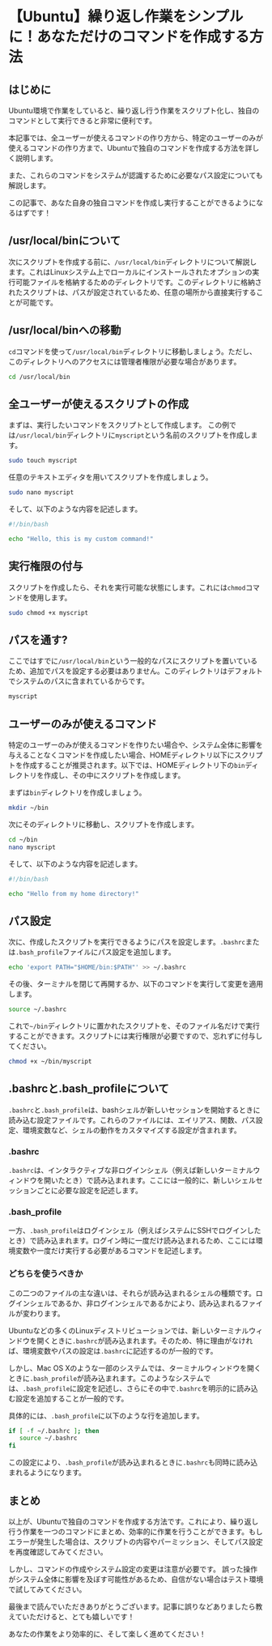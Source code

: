 # 【Ubuntu】繰り返し作業をシンプルに！あなただけのコマンドを作成する方法

## はじめに

Ubuntu環境で作業をしていると、繰り返し行う作業をスクリプト化し、独自のコマンドとして実行できると非常に便利です。

本記事では、全ユーザーが使えるコマンドの作り方から、特定のユーザーのみが使えるコマンドの作り方まで、Ubuntuで独自のコマンドを作成する方法を詳しく説明します。

また、これらのコマンドをシステムが認識するために必要なパス設定についても解説します。

この記事で、あなた自身の独自コマンドを作成し実行することができるようになるはずです！

## /usr/local/binについて

次にスクリプトを作成する前に、`/usr/local/bin`ディレクトリについて解説します。これはLinuxシステム上でローカルにインストールされたオプションの実行可能ファイルを格納するためのディレクトリです。このディレクトリに格納されたスクリプトは、パスが設定されているため、任意の場所から直接実行することが可能です。

## /usr/local/binへの移動

`cd`コマンドを使って`/usr/local/bin`ディレクトリに移動しましょう。ただし、このディレクトリへのアクセスには管理者権限が必要な場合があります。

```bash
cd /usr/local/bin
```

## 全ユーザーが使えるスクリプトの作成

まずは、実行したいコマンドをスクリプトとして作成します。
この例では`/usr/local/bin`ディレクトリに`myscript`という名前のスクリプトを作成します。

```bash
sudo touch myscript
```

任意のテキストエディタを用いてスクリプトを作成しましょう。

```bash
sudo nano myscript
```

そして、以下のような内容を記述します。

```bash
#!/bin/bash

echo "Hello, this is my custom command!"
```

## 実行権限の付与

スクリプトを作成したら、それを実行可能な状態にします。これには`chmod`コマンドを使用します。

```bash
sudo chmod +x myscript
```

## パスを通す?

ここではすでに`/usr/local/bin`という一般的なパスにスクリプトを置いているため、追加でパスを設定する必要はありません。このディレクトリはデフォルトでシステムのパスに含まれているからです。

```bash
myscript
```

## ユーザーのみが使えるコマンド

特定のユーザーのみが使えるコマンドを作りたい場合や、システム全体に影響を与えることなくコマンドを作成したい場合、HOMEディレクトリ以下にスクリプトを作成することが推奨されます。以下では、HOMEディレクトリ下の`bin`ディレクトリを作成し、その中にスクリプトを作成します。

まずは`bin`ディレクトリを作成しましょう。

```bash
mkdir ~/bin
```

次にそのディレクトリに移動し、スクリプトを作成します。

```bash
cd ~/bin
nano myscript
```

そして、以下のような内容を記述します。

```bash
#!/bin/bash

echo "Hello from my home directory!"
```

## パス設定

次に、作成したスクリプトを実行できるようにパスを設定します。`.bashrc`または`.bash_profile`ファイルにパス設定を追加します。

```bash
echo 'export PATH="$HOME/bin:$PATH"' >> ~/.bashrc
```

その後、ターミナルを閉じて再開するか、以下のコマンドを実行して変更を適用します。

```bash
source ~/.bashrc
```

これで`~/bin`ディレクトリに置かれたスクリプトを、そのファイル名だけで実行することができます。スクリプトには実行権限が必要ですので、忘れずに付与してください。

```bash
chmod +x ~/bin/myscript
```


## .bashrcと.bash_profileについて

`.bashrc`と`.bash_profile`は、bashシェルが新しいセッションを開始するときに読み込む設定ファイルです。これらのファイルには、エイリアス、関数、パス設定、環境変数など、シェルの動作をカスタマイズする設定が含まれます。

### .bashrc

`.bashrc`は、インタラクティブな非ログインシェル（例えば新しいターミナルウィンドウを開いたとき）で読み込まれます。ここには一般的に、新しいシェルセッションごとに必要な設定を記述します。

### .bash_profile

一方、`.bash_profile`はログインシェル（例えばシステムにSSHでログインしたとき）で読み込まれます。ログイン時に一度だけ読み込まれるため、ここには環境変数や一度だけ実行する必要があるコマンドを記述します。

### どちらを使うべきか

この二つのファイルの主な違いは、それらが読み込まれるシェルの種類です。ログインシェルであるか、非ログインシェルであるかにより、読み込まれるファイルが変わります。

Ubuntuなどの多くのLinuxディストリビューションでは、新しいターミナルウィンドウを開くときに`.bashrc`が読み込まれます。そのため、特に理由がなければ、環境変数やパスの設定は`.bashrc`に記述するのが一般的です。

しかし、Mac OS Xのような一部のシステムでは、ターミナルウィンドウを開くときに`.bash_profile`が読み込まれます。このようなシステムでは、`.bash_profile`に設定を記述し、さらにその中で`.bashrc`を明示的に読み込む設定を追加することが一般的です。

具体的には、`.bash_profile`に以下のような行を追加します。

```bash
if [ -f ~/.bashrc ]; then
   source ~/.bashrc
fi
```

この設定により、`.bash_profile`が読み込まれるときに`.bashrc`も同時に読み込まれるようになります。


## まとめ

以上が、Ubuntuで独自のコマンドを作成する方法です。これにより、繰り返し行う作業を一つのコマンドにまとめ、効率的に作業を行うことができます。もしエラーが発生した場合は、スクリプトの内容やパーミッション、そしてパス設定を再度確認してみてください。

しかし、コマンドの作成やシステム設定の変更は注意が必要です。
誤った操作がシステム全体に影響を及ぼす可能性があるため、自信がない場合はテスト環境で試してみてください。

最後まで読んでいただきありがとうございます。記事に誤りなどありましたら教えていただけると、とても嬉しいです！

あなたの作業をより効率的に、そして楽しく進めてください！


<!-- This .md was created using GPT. The prompts are: -->

<!--
貴方はベテランエンジニアでプロの編集者です。具体的かつ専門的な記事の執筆をしてください。

Ubuntuでコマンドを作成したいです。
手順と具体的な内容をマークダウンで記述し、記事を作成してください。

下記は要件です

  - `はじめに`と`まとめ`は記述しない
  - パスを通す
  - .shをつけずにコマンドを実行できるようにする
-->

<!-- 
「はじめに」と「スクリプトの作成」の間に次の内容を１項で追加します

 - /usr/local/binに関する解説
 - そこにcdによって移動する手順 
-->

<!-- 
/usr/local/bin以外にスクリプトを作成しパスを追加する手順を追記します。差分のみ出力してください。

  - HOMEディレクトリ以下にある任意のディレクトリを使用する例
  - 現在のユーザーのみに適用されるコマンド作成手順
-->

<!-- 
`.bashrc`と`.bash_profile`の解説と違いを追記
-->

<!-- New Chat -->

<!-- 
貴方はベテランエンジニアでプロの編集者です。
ブログ記事について指定のタスクを行なってください。

  - `はじめに`と`まとめ`を記述する
  - 誤字脱字、特にアルファベット表記について統一を行う
  - 追加するべき項目の提案

ここから下記が記事の内容です。
 -->

<!-- 
ブログ記事の誤字脱字やアルファベット表記については、この記事全体で統一されており、大きな誤りは見受けられませんでした。

追加するべき項目として、以下のようなものが考えられます：

- 特定のタスクを自動化するためのスク

リプト例： 例えば、ファイルのバックアップ、ログファイルの削除など、一部のルーチンタスクを自動化するためのスクリプトの例を追加すると、読者にとって有用かもしれません。
- 独自コマンドのデバッグ方法： スクリプトが予期しない挙動を示した場合のトラブルシューティング手順を追加すると、読者の助けになるでしょう。
- スクリプトにパラメータを渡す方法： スクリプトに動的なパラメータを渡す方法を追加すると、より高度なスクリプト作成が可能になります。
 -->
<!-- 
下記のブログ記事を作成しました。いい題名を書籍名に基づいて20項考えてください。
 -->